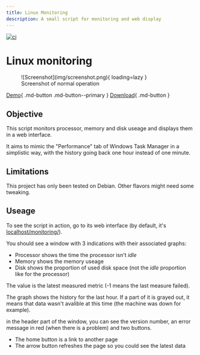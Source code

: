 ```yaml
---
title: Linux Monitoring
description: A small script for monitoring and web display
---
```


[![ci](https://github.com/FlagHunter01/linux-monitoring/actions/workflows/ci.yml/badge.svg?branch=website)](https://github.com/FlagHunter01/linux-monitoring/actions/workflows/ci.yml)

# Linux monitoring

<figure markdown>
  ![Screenshot](img/screenshot.png){ loading=lazy }
  <figcaption>Screenshot of normal operation</figcaption>
</figure>

[Demo](https://frolov.eu/monitoring/){ .md-button .md-button--primary }
[Download](https://github.com/FlagHunter01/linux-monitoring/releases){ .md-button }

## Objective

This script monitors processor, memory and disk useage and displays them in a web interface. 

It aims to mimic the "Performance" tab of Windows Task Manager in a simplistic way, with the history going back one hour instead of one minute. 

## Limitations

This project has only been tested on Debian. Other flavors might need some tweaking. 

## Useage

To see the script in action, go to its web interface (by default, it's [localhost/monitoring/](http://=localhost/monitoring/)). 

You should see a window with 3 indications with their associated graphs:

 - Processor shows the time the processor isn't *idle*
 - Memory shows the memory useage
 - Disk shows the proportion of used disk space (not the *idle* proportion like for the processor)

The value is the latest measured metric (-1 means the last measure failed). 

The graph shows the history for the last hour. If a part of it is grayed out, it means that data wasn't avalible at this time (the machine was down for example). 

in the header part of the window, you can see the version number, an error message in red (when there is a problem) and two buttons.

 - The home button is a link to another page
 - The arrow button refreshes the page so you could see the latest data
